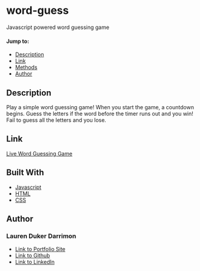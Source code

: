 # word-guess
Javascript powered word guessing game


#### Jump to: 
* [Description](#description)
* [Link](#link)
* [Methods](#methods)
* [Author](#author)



## Description

Play a simple word guessing game! When you start the game, a countdown begins. Guess the letters if the word before the timer runs out and you win! Fail to guess all the letters and you lose.  


## Link

[Live Word Guessing Game](https://)


## Built With

* [Javascript](https://www.w3schools.com/js/)
* [HTML](https://www.w3schools.com/html/default.asp)
* [CSS](https://www.w3schools.com/w3css/defaulT.asp)



## Author

### Lauren Duker Darrimon

- [Link to Portfolio Site](https://www.laurenlalita.com)
- [Link to Github](https://github.com/LaurenDarrimon)
- [Link to LinkedIn](https://www.linkedin.com/in/lauren-lalita-duker-9537b1201/)

